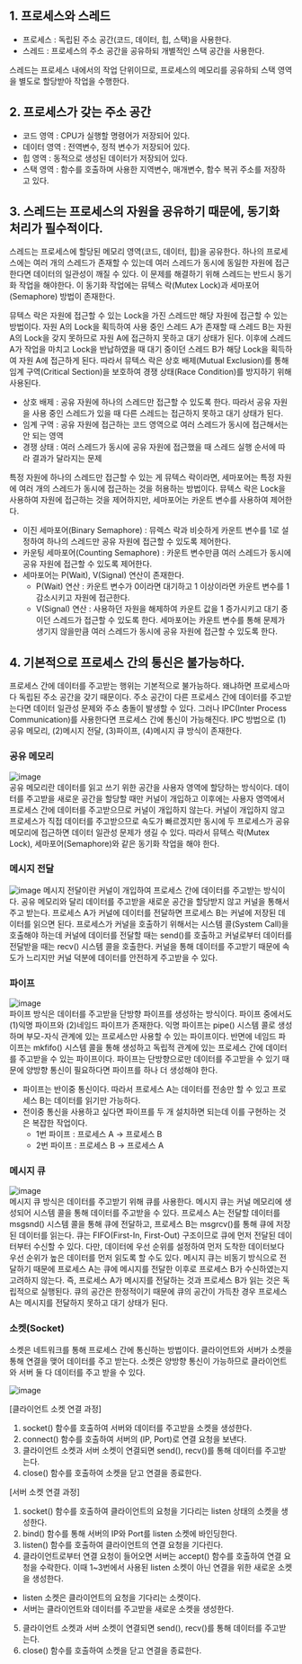 ## 1. 프로세스와 스레드
- 프로세스 : 독립된 주소 공간(코드, 데이터, 힙, 스택)을 사용한다.
- 스레드 : 프로세스의 주소 공간을 공유하되 개별적인 스택 공간을 사용한다.

스레드는 프로세스 내에서의 작업 단위이므로, 프로세스의 메모리를 공유하되 스택 영역을 별도로 할당받아 작업을 수행한다.

## 2. 프로세스가 갖는 주소 공간
- 코드 영역 : CPU가 실행할 명령어가 저장되어 있다.
- 데이터 영역 : 전역변수, 정적 변수가 저장되어 있다.
- 힙 영역 : 동적으로 생성된 데이터가 저장되어 있다.
- 스택 영역 : 함수를 호출하며 사용한 지역변수, 매개변수, 함수 복귀 주소를 저장하고 있다.

## 3. 스레드는 프로세스의 자원을 공유하기 때문에, 동기화 처리가 필수적이다.
스레드는 프로세스에 할당된 메모리 영역(코드, 데이터, 힙)을 공유한다. 하나의 프로세스에는 여러 개의 스레드가 존재할 수 있는데 여러 스레드가 동시에 동일한 자원에 접근한다면 데이터의 일관성이 깨질 수 있다. 이 문제를 해결하기 위해 스레드는 반드시 동기화 작업을 해야한다. 이 동기화 작업에는 뮤텍스 락(Mutex Lock)과 세마포어(Semaphore) 방법이 존재한다.

뮤텍스 락은 자원에 접근할 수 있는 Lock을 가진 스레드만 해당 자원에 접근할 수 있는 방법이다. 자원 A의 Lock을 획득하여 사용 중인 스레드 A가 존재할 때 스레드 B는 자원 A의 Lock을 갖지 못하므로 자원 A에 접근하지 못하고 대기 상태가 된다. 이후에 스레드 A가 작업을 마치고 Lock을 반납하였을 때 대기 중이던 스레드 B가 해당 Lock을 획득하여 자원 A에 접근하게 된다. 따라서 뮤텍스 락은 상호 배제(Mutual Exclusion)를 통해 임계 구역(Critical Section)을 보호하여 경쟁 상태(Race Condition)를 방지하기 위해 사용된다.
- 상호 배제 : 공유 자원에 하나의 스레드만 접근할 수 있도록 한다. 따라서 공유 자원을 사용 중인 스레드가 있을 때 다른 스레드는 접근하지 못하고 대기 상태가 된다.
- 임계 구역 : 공유 자원에 접근하는 코드 영역으로 여러 스레드가 동시에 접근해서는 안 되는 영역
- 경쟁 상태 : 여러 스레드가 동시에 공유 자원에 접근했을 때 스레드 실행 순서에 따라 결과가 달라지는 문제

특정 자원에 하나의 스레드만 접근할 수 있는 게 뮤텍스 락이라면, 세마포어는 특정 자원에 여러 개의 스레드가 동시에 접근하는 것을 허용하는 방법이다. 뮤텍스 락은 Lock을 사용하여 자원에 접근하는 것을 제어하지만, 세마포어는 카운트 변수를 사용하여 제어한다. 
- 이진 세마포어(Binary Semaphore) : 뮤렉스 락과 비슷하게 카운트 변수를 1로 설정하여 하나의 스레드만 공유 자원에 접근할 수 있도록 제어한다.
- 카운팅 세마포어(Counting Semaphore) : 카운트 변수만큼 여러 스레드가 동시에 공유 자원에 접근할 수 있도록 제어한다.
- 세마포어는 P(Wait), V(Signal) 연산이 존재한다. 
  - P(Wait) 연산 : 카운트 변수가 0이라면 대기하고 1 이상이라면 카운트 변수를 1 감소시키고 자원에 접근한다.
  - V(Signal) 연산 : 사용하던 자원을 해제하여 카운트 값을 1 증가시키고 대기 중이던 스레드가 접근할 수 있도록 한다.
세마포어는 카운트 변수를 통해 문제가 생기지 않을만큼 여러 스레드가 동시에 공유 자원에 접근할 수 있도록 한다.

## 4. 기본적으로 프로세스 간의 통신은 불가능하다.
프로세스 간에 데이터를 주고받는 행위는 기본적으로 불가능하다. 왜냐하면 프로세스마다 독립된 주소 공간을 갖기 때문이다. 주소 공간이 다른 프로세스 간에 데이터를 주고받는다면 데이터 일관성 문제와 주소 충돌이 발생할 수 있다. 그러나 IPC(Inter Process Communication)를 사용한다면 프로세스 간에 통신이 가능해진다. IPC 방법으로 (1)공유 메모리, (2)메시지 전달, (3)파이프, (4)메시지 큐 방식이 존재한다.

### 공유 메모리
![image](https://github.com/user-attachments/assets/0235e7a9-c5dc-4a99-90c8-41c0619ace9e) <br />
공유 메모리란 데이터를 읽고 쓰기 위한 공간을 사용자 영역에 할당하는 방식이다. 데이터를 주고받을 새로운 공간을 할당할 때만 커널이 개입하고 이후에는 사용자 영역에서 프로세스 간에 데이터를 주고받으므로 커널이 개입하지 않는다. 커널이 개입하지 않고 프로세스가 직접 데이터를 주고받으므로 속도가 빠르겠지만 동시에 두 프로세스가 공유 메모리에 접근하면 데이터 일관성 문제가 생길 수 있다. 따라서 뮤텍스 락(Mutex Lock), 세마포어(Semaphore)와 같은 동기화 작업을 해야 한다. 

### 메시지 전달
![image](https://github.com/user-attachments/assets/f23f8fe2-30f2-4907-b141-65a1ffc49c8f)
메시지 전달이란 커널이 개입하여 프로세스 간에 데이터를 주고받는 방식이다. 공유 메모리와 달리 데이터를 주고받을 새로운 공간을 할당받지 않고 커널을 통해서 주고 받는다. 프로세스 A가 커널에 데이터를 전달하면 프로세스 B는 커널에 저장된 데이터를 읽으면 된다. 프로세스가 커널을 호출하기 위해서는 시스템 콜(System Call)을 호출해야 하는데 커널에 데이터를 전달할 때는 send()를 호출하고 커널로부터 데이터를 전달받을 때는 recv() 시스템 콜을 호출한다. 커널을 통해 데이터를 주고받기 때문에 속도가 느리지만 커널 덕분에 데이터를 안전하게 주고받을 수 있다.

### 파이프
![image](https://github.com/user-attachments/assets/567ebbe2-0292-4227-8c3a-e627418f7beb) <br />
파이프 방식은 데이터를 주고받을 단방향 파이프를 생성하는 방식이다. 파이프 중에서도 (1)익명 파이프와 (2)네임드 파이프가 존재한다. 익명 파이프는 pipe() 시스템 콜로 생성하며 부모-자식 관계에 있는 프로세스만 사용할 수 있는 파이프이다. 반면에 네임드 파이프는 mkfifo() 시스템 콜을 통해 생성하고 독립적 관계에 있는 프로세스 간에 데이터를 주고받을 수 있는 파이프이다. 파이프는 단방향으로만 데이터를 주고받을 수 있기 때문에 양방향 통신이 필요하다면 파이프를 하나 더 생성해야 한다.
- 파이프는 반이중 통신이다. 따라서 프로세스 A는 데이터를 전송만 할 수 있고 프로세스 B는 데이터를 읽기만 가능하다.
- 전이중 통신을 사용하고 싶다면 파이프를 두 개 설치하면 되는데 이를 구현하는 것은 복잡한 작업이다.
  - 1번 파이프 : 프로세스 A -> 프로세스 B
  - 2번 파이프 : 프로세스 B -> 프로세스 A

### 메시지 큐
![image](https://github.com/user-attachments/assets/5bacf4f9-63cf-46ed-918f-41900c9e5655) <br />
메시지 큐 방식은 데이터를 주고받기 위해 큐를 사용한다. 메시지 큐는 커널 메모리에 생성되어 시스템 콜을 통해 데이터를 주고받을 수 있다. 프로세스 A는 전달할 데이터를 msgsnd() 시스템 콜을 통해 큐에 전달하고, 프로세스 B는 msgrcv()를 통해 큐에 저장된 데이터를 읽는다. 큐는 FIFO(First-In, First-Out) 구조이므로 큐에 먼저 전달된 데이터부터 수신할 수 있다. 다만, 데이터에 우선 순위를 설정하여 먼저 도착한 데이터보다 우선 순위가 높은 데이터를 먼저 읽도록 할 수도 있다. 메시지 큐는 비동기 방식으로 전달하기 때문에 프로세스 A는 큐에 메시지를 전달한 이후로 프로세스 B가 수신하였는지 고려하지 않는다. 즉, 프로세스 A가 메시지를 전달하는 것과 프로세스 B가 읽는 것은 독립적으로 실행된다. 큐의 공간은 한정적이기 때문에 큐의 공간이 가득찬 경우 프로세스 A는 메시지를 전달하지 못하고 대기 상태가 된다.

### 소켓(Socket)
소켓은 네트워크를 통해 프로세스 간에 통신하는 방법이다. 클라이언트와 서버가 소켓을 통해 연결을 맺어 데이터를 주고 받는다.
소켓은 양방향 통신이 가능하므로 클라이언트와 서버 둘 다 데이터를 주고 받을 수 있다.

![image](https://github.com/user-attachments/assets/ec0a96bf-6429-4b39-8489-77e115dbf2cd)

[클라이언트 소켓 연결 과정]
1. socket() 함수를 호출하여 서버와 데이터를 주고받을 소켓을 생성한다.
2. connect() 함수를 호출하여 서버의 (IP, Port)로 연결 요청을 보낸다.
3. 클라이언트 소켓과 서버 소켓이 연결되면 send(), recv()를 통해 데이터를 주고받는다.
4. close() 함수를 호출하여 소켓을 닫고 연결을 종료한다.

[서버 소켓 연결 과정]
1. socket() 함수를 호출하여 클라이언트의 요청을 기다리는 listen 상태의 소켓을 생성한다.
2. bind() 함수를 통해 서버의 IP와 Port를 listen 소켓에 바인딩한다.
3. listen() 함수를 호출하여 클라이언트의 연결 요청을 기다린다.
4. 클라이언트로부터 연결 요청이 들어오면 서버는 accept() 함수를 호출하여 연결 요청을 수락한다. 이때 1~3번에서 사용된 listen 소켓이 아닌 연결을 위한 새로운 소켓을 생성한다.
  - listen 소켓은 클라이언트의 요청을 기다리는 소켓이다.
  - 서버는 클라이언트와 데이터를 주고받을 새로운 소켓을 생성한다.
5. 클라이언트 소켓과 서버 소켓이 연결되면 send(), recv()를 통해 데이터를 주고받는다.
6. close() 함수를 호출하여 소켓을 닫고 연결을 종료한다.
